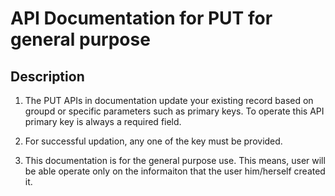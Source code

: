 # API Documentation for PUT for general purpose

## Description

1. The PUT APIs in documentation update your existing record based on groupd or specific parameters
such as primary keys. To operate this API primary key is always a required field.

2. For successful updation, any one of the key must be provided.

3. This documentation is for the general purpose use. 
This means, user will be able operate only on the informaiton that the user him/herself created it.


